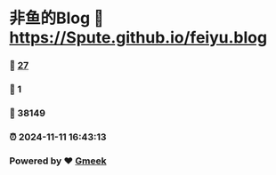 # 非鱼的Blog :link: https://Spute.github.io/feiyu.blog 
### :page_facing_up: [27](https://Spute.github.io/feiyu.blog/tag.html) 
### :speech_balloon: 1 
### :hibiscus: 38149 
### :alarm_clock: 2024-11-11 16:43:13 
### Powered by :heart: [Gmeek](https://github.com/Meekdai/Gmeek)
